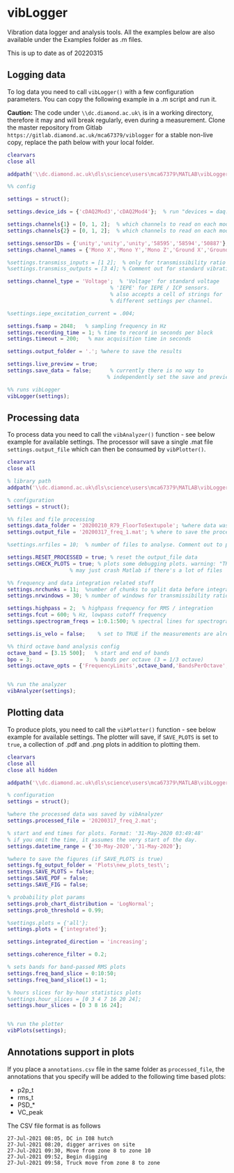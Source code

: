 # vibLogger

Vibration data logger and analysis tools.
All the examples below are also available under the Examples folder as .m files.

This is up to date as of 20220315

## Logging data
To log data you need to call `vibLogger()` with a few configuration parameters.
You can copy the following example in a .m script and run it.

**Caution:**
The code under `\\dc.diamond.ac.uk\` is in a working directory, therefore it may
and will break regularly, even during a measurement. Clone the master repository from Gitlab
`https://gitlab.diamond.ac.uk/mca67379/viblogger` for a stable non-live
copy, replace the path below with your local folder.

```matlab
clearvars
close all

addpath('\\dc.diamond.ac.uk\dls\science\users\mca67379\MATLAB\vibLogger');

%% config

settings = struct();

settings.device_ids = {'cDAQ2Mod3','cDAQ2Mod4'};  % run "devices = daq.getDevices" and find the device ID

settings.channels{1} = [0, 1, 2];  % which channels to read on each module / device
settings.channels{2} = [0, 1, 2];  % which channels to read on each module / device

settings.sensorIDs = {'unity','unity','unity','58595','58594','50887'};  %sensor IDs (run sensors_db('list') to see all sensors)
settings.channel_names = {'Mono X','Mono Y','Mono Z','Ground X','Ground Y','Ground Z'}; %channel names

%settings.transmiss_inputs = [1 2];  % only for transmissibility ratio tests.
%settings.transmiss_outputs = [3 4]; % Comment out for standard vibration test

settings.channel_type = 'Voltage';  % 'Voltage' for standard voltage
                                 % 'IEPE' for IEPE / ICP sensors.
                                 % also accepts a cell of strings for
                                 % different settings per channel.

%settings.iepe_excitation_current = .004;                         

settings.fsamp = 2048;   % sampling frequency in Hz
settings.recording_time = 1; % time to record in seconds per block
settings.timeout = 200;   % max acquisition time in seconds

settings.output_folder = '.'; %where to save the results

settings.live_preview = true;   
settings.save_data = false;      % currently there is no way to
                                % independently set the save and preview times

%% runs vibLogger                                
vibLogger(settings);

```

## Processing data

To process data you need to call the `vibAnalyzer()` function - see below example for available settings. The processor will save a single .mat file `settings.output_file` which can then be consumed by `vibPlotter()`.

```matlab
clearvars
close all

% library path
addpath('\\dc.diamond.ac.uk\dls\science\users\mca67379\MATLAB\vibLogger');

% configuration
settings = struct();

%% files and file processing
settings.data_folder = '20200210_R79_FloorToSextupole'; %where data was saved by vibAnalyzer
settings.output_file = '20200317_freq_1.mat'; % where to save the processed data file

%settings.nrfiles = 10;  % number of files to analyse. Comment out to process all files.

settings.RESET_PROCESSED = true; % reset the output_file data
settings.CHECK_PLOTS = true; % plots some debugging plots. warning: "TRUE"
                    % may just crash Matlab if there's a lot of files

%% frequency and data integration related stuff
settings.nrchunks = 11;  %number of chunks to split data before integration
settings.nrwindows = 30; % number of windows for transmissibility ratio

settings.highpass = 2;  % highpass frequency for RMS / integration
settings.fcut = 600; % Hz, lowpass cutoff frequency
settings.spectrogram_freqs = 1:0.1:500; % spectral lines for spectrograms

settings.is_velo = false;    % set to TRUE if the measurements are already in velocity.

%% third octave band analysis config
octave_band = [3.15 500];   % start and end of bands
bpo = 3;                    % bands per octave (3 = 1/3 octave)
settings.octave_opts = {'FrequencyLimits',octave_band,'BandsPerOctave',bpo};


%% run the analyzer
vibAnalyzer(settings);
```


## Plotting data

To produce plots, you need to call the `vibPlotter()` function - see below example for available settings.
The plotter will save, if `SAVE_PLOTS` is set to `true`, a collection of .pdf and .png plots in addition to
plotting them.


```matlab
clearvars
close all
close all hidden

addpath('\\dc.diamond.ac.uk\dls\science\users\mca67379\MATLAB\vibLogger');

% configuration
settings = struct();

%where the processed data was saved by vibAnalyzer
settings.processed_file = '20200317_freq_2.mat';

% start and end times for plots. Format: '31-May-2020 03:49:48'
% if you omit the time, it assumes the very start of the day.
settings.datetime_range = {'30-May-2020','31-May-2020'};

%where to save the figures (if SAVE_PLOTS is true)
settings.fg_output_folder = 'Plots\new_plots_test\';
settings.SAVE_PLOTS = false;
settings.SAVE_PDF = false;
settings.SAVE_FIG = false;

% probability plot params
settings.prob_chart_distribution = 'LogNormal';
settings.prob_threshold = 0.99;

%settings.plots = {'all'};
settings.plots = {'integrated'};

settings.integrated_direction = 'increasing';

settings.coherence_filter = 0.2;

% sets bands for band-passed RMS plots
settings.freq_band_slice = 0:10:50;
settings.freq_band_slice(1) = 1;

% hours slices for by-hour statistics plots
%settings.hour_slices = [0 3 4 7 16 20 24];
settings.hour_slices = [0 3 8 16 24];


%% run the plotter
vibPlots(settings);


```


## Annotations support in plots
If you place a `annotations.csv` file in the same folder as `processed_file`, the annotations that you
specify will be added to the following time based plots:
 - p2p_t
 - rms_t
 - PSD_*
 - VC_peak

 The CSV file format is as follows

 ```
 27-Jul-2021 08:05, DC in I08 hutch
 27-Jul-2021 08:20, digger arrives on site
 27-Jul-2021 09:30, Move from zone 8 to zone 10
 27-Jul-2021 09:52, Begin digging
 27-Jul-2021 09:58, Truck move from zone 8 to zone

 ```
